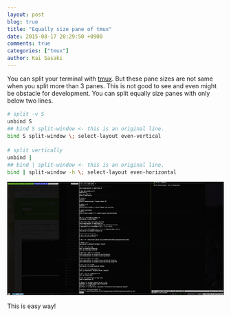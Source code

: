 ```yaml
---
layout: post
blog: true
title: "Equally size pane of tmux"
date: 2015-08-17 20:29:50 +0900
comments: true
categories: ["tmux"]
author: Kai Sasaki
---
```


You can split your terminal with [tmux](https://tmux.github.io/). But these pane sizes are not same when you split more than 3 panes.
This is not good to see and even might be obstacle for development. You can split equally size panes with only below two lines.

```sh
# split -v S
unbind S
## bind S split-window <- this is an original line.
bind S split-window \; select-layout even-vertical

# split vertically
unbind |
## bind | split-window <- this is an original line.
bind | split-window -h \; select-layout even-horizontal
```

![splits](/images/posts/2015-08-17-equally-size-pane-of-tmux/split.png)

This is easy way! 
